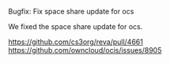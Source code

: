 Bugfix: Fix space share update for ocs

We fixed the space share update for ocs.

https://github.com/cs3org/reva/pull/4661
https://github.com/owncloud/ocis/issues/8905
